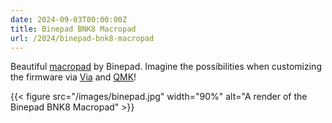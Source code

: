 ```yaml
---
date: 2024-09-03T00:00:00Z
title: Binepad BNK8 Macropad
url: /2024/binepad-bnk8-macropad
---
```


Beautiful [macropad] by Binepad. Imagine the possibilities when customizing the firmware via [Via] and [QMK]!

{{< figure src="/images/binepad.jpg" width="90%" alt="A render of the Binepad BNK8 Macropad" >}}

[macropad]: https://binepad.com/products/bnk8?variant=49141920923946
[Via]: https://www.caniusevia.com/
[QMK]: https://qmk.fm/
